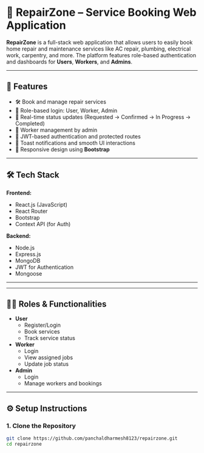 # 🔧 RepairZone – Service Booking Web Application

**RepairZone** is a full-stack web application that allows users to easily book home repair and maintenance services like AC repair, plumbing, electrical work, carpentry, and more. The platform features role-based authentication and dashboards for **Users**, **Workers**, and **Admins**.

---

## 🚀 Features

- 🛠️ Book and manage repair services
- 👤 Role-based login: User, Worker, Admin
- 📅 Real-time status updates (Requested → Confirmed → In Progress → Completed)
- 🧰 Worker management by admin
- 🔐 JWT-based authentication and protected routes
- 💬 Toast notifications and smooth UI interactions
- 📱 Responsive design using **Bootstrap**

---

## 🛠️ Tech Stack

**Frontend:**

- React.js (JavaScript)
- React Router
- Bootstrap
- Context API (for Auth)

**Backend:**

- Node.js
- Express.js
- MongoDB
- JWT for Authentication
- Mongoose

---

---

## 🧑‍💻 Roles & Functionalities

- **User**
  - Register/Login
  - Book services
  - Track service status
- **Worker**
  - Login
  - View assigned jobs
  - Update job status
- **Admin**
  - Login
  - Manage workers and bookings

---

## ⚙️ Setup Instructions

### 1. Clone the Repository

```bash
git clone https://github.com/panchaldharmesh8123/repairzone.git
cd repairzone
```
